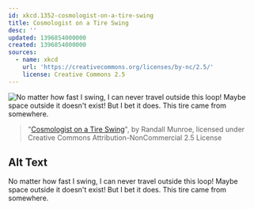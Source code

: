 ```yaml
---
id: xkcd.1352-cosmologist-on-a-tire-swing
title: Cosmologist on a Tire Swing
desc: ''
updated: 1396854000000
created: 1396854000000
sources:
  - name: xkcd
    url: 'https://creativecommons.org/licenses/by-nc/2.5/'
    license: Creative Commons 2.5
---
```

![No matter how fast I swing, I can never travel outside this loop! Maybe space outside it doesn't exist! But I bet it does. This tire came from somewhere.](https://imgs.xkcd.com/comics/cosmologist_on_a_tire_swing.png)
> "[Cosmologist on a Tire Swing](https://xkcd.com/1352/)", by Randall Munroe, licensed under Creative Commons Attribution-NonCommercial 2.5 License

## Alt Text
No matter how fast I swing, I can never travel outside this loop! Maybe space outside it doesn't exist! But I bet it does. This tire came from somewhere.
